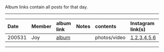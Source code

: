 Album links contain all posts for that day.

***

| Date   | Member | album link                           | Notes | contents     | Instagram link(s)                                                                                                                                                                                                                                                             |
|:-------|:-------|:-------------------------------------|:------|:-------------|:------------------------------------------------------------------------------------------------------------------------------------------------------------------------------------------------------------------------------------------------------------------------------|
| 200531 | Joy    | [album](https://imgur.com/a/9Z0sZny) |       | photos/video | [1](https://www.instagram.com/p/CA2FNtOhEpw),[2](https://www.instagram.com/p/CA2FkQ7BkkY),[3](https://www.instagram.com/p/CA2GINxB3WD),[4](https://www.instagram.com/p/CA2G0WvBuOK),[5](https://www.instagram.com/p/CA2HNGyhrmg),[6](https://www.instagram.com/p/CA2HuYyBJlw) |

***

[jy]:https://www.instagram.com/_imyour_joy/
[yr]:https://www.instagram.com/yerimiese/
[ks]:https://www.instagram.com/hi_sseulgi/
[wd]:https://www.instagram.com/todayis_wendy/
[ir]:https://www.instagram.com/renebaebae/